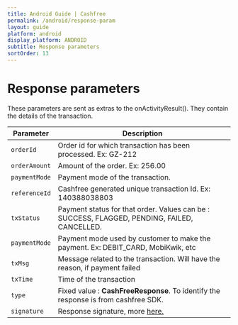 ```yaml
---
title: Android Guide | Cashfree
permalink: /android/response-param
layout: guide
platform: android
display_platform: ANDROID
subtitle: Response parameters
sortOrder: 13
---
```



# Response parameters

These parameters are sent as extras to the onActivityResult(). They contain the details of the transaction.

| Parameter                                  | Description                                      |
|------------------------------------------------|----------------------------------------------------|
| <code>orderId</code>  | Order id for which transaction has been processed. Ex: GZ-212  |
| <code>orderAmount</code> | Amount of the order. Ex: 256.00      |
| <code>paymentMode</code> | Payment mode of the transaction.      |
| <code>referenceId</code>      | Cashfree generated unique transaction Id. Ex: 140388038803                                |
| <code>txStatus</code>   | Payment status for that order. Values can be : SUCCESS, FLAGGED, PENDING, FAILED, CANCELLED.     |
| <code>paymentMode</code>   | Payment mode used by customer to make the payment. Ex: DEBIT_CARD, MobiKwik, etc     |
| <code>txMsg</code>   | Message related to the transaction. Will have the reason, if payment failed     |
| <code>txTime</code>  | Time of the transaction    |
| <code>type</code>  | Fixed value : <b>CashFreeResponse</b>. To identify the response is from cashfree SDK.    |
| <code>signature</code>  | Response signature, more [here.](/cf-checkout#response-verification)    |



